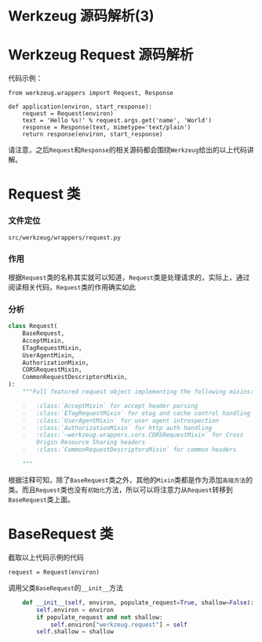 # Werkzeug 源码解析(3)


# Werkzeug Request 源码解析

代码示例：

```
from werkzeug.wrappers import Request, Response

def application(environ, start_response):
    request = Request(environ)
    text = 'Hello %s!' % request.args.get('name', 'World')
    response = Response(text, mimetype='text/plain')
    return response(environ, start_response)

```

请注意，之后`Request`和`Response`的相关源码都会围绕`Werkzeug`给出的以上代码讲解。





# Request 类

### 文件定位

`src/werkzeug/wrappers/request.py`



### 作用

根据`Request`类的名称其实就可以知道，`Request`类是处理请求的，实际上，通过阅读相关代码，`Request`类的作用确实如此



### 分析

```Python
class Request(
    BaseRequest,
    AcceptMixin,
    ETagRequestMixin,
    UserAgentMixin,
    AuthorizationMixin,
    CORSRequestMixin,
    CommonRequestDescriptorsMixin,
):
    """Full featured request object implementing the following mixins:

    -   :class:`AcceptMixin` for accept header parsing
    -   :class:`ETagRequestMixin` for etag and cache control handling
    -   :class:`UserAgentMixin` for user agent introspection
    -   :class:`AuthorizationMixin` for http auth handling
    -   :class:`~werkzeug.wrappers.cors.CORSRequestMixin` for Cross
        Origin Resource Sharing headers
    -   :class:`CommonRequestDescriptorsMixin` for common headers

    """
```

​	根据注释可知，除了`BaseRequest`类之外，其他的`Mixin`类都是作为添加`高级方法`的类。而且`Request`类也没有`初始化`方法，所以可以将注意力从`Request`转移到`BaseRequest`类上面。





# BaseRequest 类

截取以上代码示例的代码

```
request = Request(environ)
```

调用父类`BaseRequest`的`__init__`方法

```python
    def __init__(self, environ, populate_request=True, shallow=False):
        self.environ = environ
        if populate_request and not shallow:
            self.environ["werkzeug.request"] = self
        self.shallow = shallow
```


